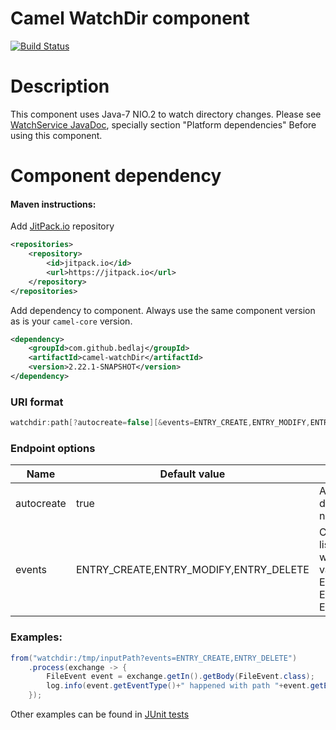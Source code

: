 # Camel WatchDir component

[![Build Status](https://travis-ci.org/bedlaj/camel-watchDir.svg?branch=master)](https://travis-ci.org/bedlaj/camel-watchDir)

# Description
This component uses Java-7 NIO.2 to watch directory changes. Please see [WatchService JavaDoc](https://docs.oracle.com/javase/8/docs/api/java/nio/file/WatchService.html), specially section "Platform dependencies" Before using this component.

# Component dependency
#### Maven instructions:
Add [JitPack.io](https://jitpack.io/#bedlaj/camel-watchDir) repository

```xml
<repositories>
	<repository>
	    <id>jitpack.io</id>
	    <url>https://jitpack.io</url>
	</repository>
</repositories>
```

Add dependency to component. Always use the same component version as is your `camel-core` version.

```xml
<dependency>
    <groupId>com.github.bedlaj</groupId>
    <artifactId>camel-watchDir</artifactId>
    <version>2.22.1-SNAPSHOT</version>
</dependency>
```

### URI format
```java
watchdir:path[?autocreate=false][&events=ENTRY_CREATE,ENTRY_MODIFY,ENTRY_DELETE]
```

### Endpoint options

| Name | Default value | Description |
| ---- | ------------- | ----------- |
| autocreate | true | Auto create directory if does not exists |
| events | ENTRY_CREATE,ENTRY_MODIFY,ENTRY_DELETE | Coma separated list of events to watch. Allowed values are: ENTRY_CREATE, ENTRY_MODIFY, ENTRY_DELETE |

### Examples:
```java
from("watchdir:/tmp/inputPath?events=ENTRY_CREATE,ENTRY_DELETE")
    .process(exchange -> {
        FileEvent event = exchange.getIn().getBody(FileEvent.class);
        log.info(event.getEventType()+" happened with path "+event.getEventPath());
    });
```
Other examples can be found in [JUnit tests](https://github.com/bedlaj/camel-watchDir/tree/master/src/test/java/eu/janbednar/camel/component)
